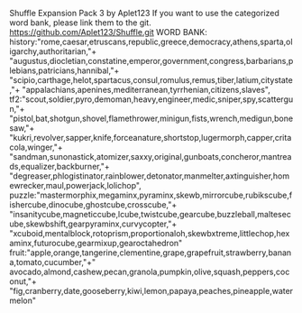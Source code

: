 Shuffle
Expansion Pack 3
by Aplet123
If you want to use the categorized word bank, please link them to the git.
https://github.com/Aplet123/Shuffle.git
WORD BANK:
history:"rome,caesar,etruscans,republic,greece,democracy,athens,sparta,oligarchy,authoritarian,"+
"augustus,diocletian,constatine,emperor,government,congress,barbarians,plebians,patricians,hannibal,"+
"scipio,carthage,helot,spartacus,consul,romulus,remus,tiber,latium,citystate,"+
"appalachians,apenines,mediterranean,tyrrhenian,citizens,slaves",
tf2:"scout,soldier,pyro,demoman,heavy,engineer,medic,sniper,spy,scattergun,"+
"pistol,bat,shotgun,shovel,flamethrower,minigun,fists,wrench,medigun,bonesaw,"+
"kukri,revolver,sapper,knife,forceanature,shortstop,lugermorph,capper,critacola,winger,"+
"sandman,sunonastick,atomizer,saxxy,original,gunboats,concheror,mantreads,equalizer,backburner,"+
"degreaser,phlogistinator,rainblower,detonator,manmelter,axtinguisher,homewrecker,maul,powerjack,lolichop",
puzzle:"mastermorphix,megaminx,pyraminx,skewb,mirrorcube,rubikscube,fishercube,dinocube,ghostcube,crosscube,"+
"insanitycube,magneticcube,lcube,twistcube,gearcube,buzzleball,maltesecube,skewbshift,gearpyraminx,curvycopter,"+
"xcuboid,mentalblock,rotoprism,proportionaloh,skewbxtreme,littlechop,hexaminx,futurocube,gearmixup,gearoctahedron"
fruit:"apple,orange,tangerine,clementine,grape,grapefruit,strawberry,banana,tomato,cucumber,"+"
avocado,almond,cashew,pecan,granola,pumpkin,olive,squash,peppers,coconut,"+
"fig,cranberry,date,gooseberry,kiwi,lemon,papaya,peaches,pineapple,watermelon"